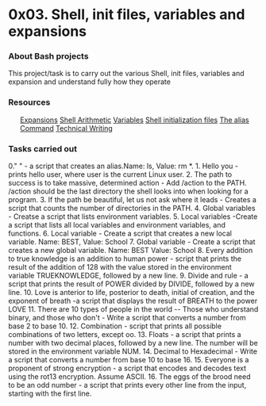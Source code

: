 <h1>0x03. Shell, init files, variables and expansions</h1>

<h3>About Bash projects</h3>
<p>This project/task is to carry out the various Shell, init files, variables and expansion and understand fully how they operate</p>

<h3>Resources</h3>
<ul>
<l><a href="https://intranet.alxswe.com/rltoken/oXnzBjLBA9t9dr7WuftdmQ">Expansions</a></li>
<l><a href="https://intranet.alxswe.com/rltoken/PLSUQnBcKKU5eEgRfRDlug">Shell Arithmetic</a></li>
<l><a href="https://intranet.alxswe.com/rltoken/SvdGNZJjKsPghzZEhaWu4Q">Variables</a></li>
<l><a href="https://intranet.alxswe.com/rltoken/tqud57kjsSYgDfeZDlwl3g">Shell initialization files</a></li>
<l><a href="https://intranet.alxswe.com/rltoken/zCemKQ8f1CxmODIs9dmcWg">The alias Command</a></li>
<l><a href="https://intranet.alxswe.com/rltoken/wYrZr3t3DeAE8PpYHYWGiw">Technical Writing</a></li>
</ul>

<h3>Tasks carried out</h3>
<p>
0." <o>" -  a script that creates an alias.Name: ls, Value: rm *.
1. Hello you - prints hello user, where user is the current Linux user.
2. The path to success is to take massive, determined action - Add /action to the PATH. /action should be the last directory the shell looks into when looking for a program.
3. If the path be beautiful, let us not ask where it leads - Creates a script that counts the number of directories in the PATH.
4. Global variables - Creatse a script that lists environment variables.
5. Local variables -Create a script that lists all local variables and environment variables, and functions.
6. Local variable - Create a script that creates a new local variable. Name: BEST, Value: School
7. Global variable - Create a script that creates a new global variable. Name: BEST Value: School
8. Every addition to true knowledge is an addition to human power - script that prints the result of the addition of 128 with the value stored in the environment variable TRUEKNOWLEDGE, followed by a new line.
9. Divide and rule - a script that prints the result of POWER divided by DIVIDE, followed by a new line.
10. Love is anterior to life, posterior to death, initial of creation, and the exponent of breath -a script that displays the result of BREATH to the power LOVE
11. There are 10 types of people in the world -- Those who understand binary, and those who don't -  Write a script that converts a number from base 2 to base 10.
12. Combination - script that prints all possible combinations of two letters, except oo.
13. Floats -  a script that prints a number with two decimal places, followed by a new line. The number will be stored in the environment variable NUM.
14. Decimal to Hexadecimal - Write a script that converts a number from base 10 to base 16.
15. Everyone is a proponent of strong encryption - a script that encodes and decodes text using the rot13 encryption. Assume ASCII.
16. The eggs of the brood need to be an odd number - a script that prints every other line from the input, starting with the first line.
</p>
